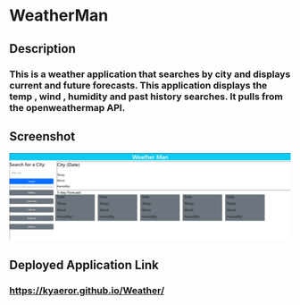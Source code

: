 # WeatherMan

## Description
### This is a weather application that searches by city and displays current and future forecasts. This application displays the temp , wind , humidity and past history searches. It pulls from the openweathermap API. 

## Screenshot
![Screenshot of the WeatherMan](./Assets/pictures/WeatherMan.png)

## Deployed Application Link
### https://kyaeror.github.io/Weather/